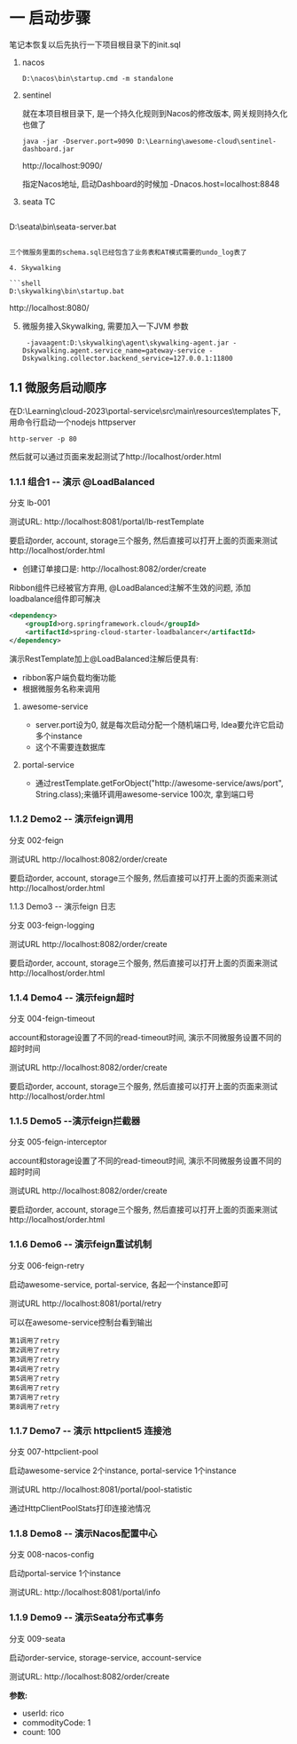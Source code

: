 # 一 启动步骤

笔记本恢复以后先执行一下项目根目录下的init.sql

1. nacos

   ```shell
   D:\nacos\bin\startup.cmd -m standalone
   ```

2. sentinel

   就在本项目根目录下, 是一个持久化规则到Nacos的修改版本, 网关规则持久化也做了

   ```shell
   java -jar -Dserver.port=9090 D:\Learning\awesome-cloud\sentinel-dashboard.jar
   ```

   http://localhost:9090/

   指定Nacos地址, 启动Dashboard的时候加 -Dnacos.host=localhost:8848

3. seata TC

   ```shell
D:\seata\bin\seata-server.bat
   ```
   
   三个微服务里面的schema.sql已经包含了业务表和AT模式需要的undo_log表了

4. Skywalking

   ```shell
D:\skywalking\bin\startup.bat
   ```
   
   http://localhost:8080/

5. 微服务接入Skywalking, 需要加入一下JVM 参数

   ```shell
    -javaagent:D:\skywalking\agent\skywalking-agent.jar -Dskywalking.agent.service_name=gateway-service -Dskywalking.collector.backend_service=127.0.0.1:11800 
   ```

## 1.1 微服务启动顺序

在D:\Learning\cloud-2023\portal-service\src\main\resources\templates下, 用命令行启动一个nodejs httpserver

```
http-server -p 80
```

然后就可以通过页面来发起测试了http://localhost/order.html

### 1.1.1 组合1 -- 演示 @LoadBalanced

分支 lb-001

测试URL: http://localhost:8081/portal/lb-restTemplate

要启动order, account, storage三个服务, 然后直接可以打开上面的页面来测试 http://localhost/order.html

* 创建订单接口是: http://localhost:8082/order/create

Ribbon组件已经被官方弃用, @LoadBalanced注解不生效的问题, 添加loadbalance组件即可解决

```xml
<dependency>
    <groupId>org.springframework.cloud</groupId>
    <artifactId>spring-cloud-starter-loadbalancer</artifactId>
</dependency>
```

演示RestTemplate加上@LoadBalanced注解后便具有:

* ribbon客户端负载均衡功能
* 根据微服务名称来调用

1. awesome-service
   * server.port设为0, 就是每次启动分配一个随机端口号, Idea要允许它启动多个instance
   * 这个不需要连数据库
   
2. portal-service
   * 通过restTemplate.getForObject("http://awesome-service/aws/port", String.class);来循环调用awesome-service 100次, 拿到端口号
   
     

### 1.1.2 Demo2 -- 演示feign调用

分支 002-feign

测试URL http://localhost:8082/order/create

要启动order, account, storage三个服务, 然后直接可以打开上面的页面来测试 http://localhost/order.html



1.1.3 Demo3 -- 演示feign 日志

分支 003-feign-logging

测试URL http://localhost:8082/order/create

要启动order, account, storage三个服务, 然后直接可以打开上面的页面来测试 http://localhost/order.html



### 1.1.4 Demo4 -- 演示feign超时

分支 004-feign-timeout

account和storage设置了不同的read-timeout时间, 演示不同微服务设置不同的超时时间

测试URL http://localhost:8082/order/create

要启动order, account, storage三个服务, 然后直接可以打开上面的页面来测试 http://localhost/order.html



### 1.1.5 Demo5 --演示feign拦截器

分支 005-feign-interceptor

account和storage设置了不同的read-timeout时间, 演示不同微服务设置不同的超时时间

测试URL http://localhost:8082/order/create

要启动order, account, storage三个服务, 然后直接可以打开上面的页面来测试 http://localhost/order.html

### 1.1.6 Demo6 -- 演示feign重试机制

分支 006-feign-retry

启动awesome-service, portal-service, 各起一个instance即可

测试URL http://localhost:8081/portal/retry

可以在awesome-service控制台看到输出

```
第1调用了retry
第2调用了retry
第3调用了retry
第4调用了retry
第5调用了retry
第6调用了retry
第7调用了retry
第8调用了retry
```

### 1.1.7 Demo7 -- 演示 httpclient5 连接池

分支 007-httpclient-pool

启动awesome-service 2个instance, portal-service 1个instance

测试URL http://localhost:8081/portal/pool-statistic

通过HttpClientPoolStats打印连接池情况



### 1.1.8 Demo8 -- 演示Nacos配置中心

分支 008-nacos-config

启动portal-service 1个instance

测试URL: http://localhost:8081/portal/info



### 1.1.9 Demo9 -- 演示Seata分布式事务

分支 009-seata

启动order-service, storage-service, account-service

测试URL: http://localhost:8082/order/create

**参数:**

* userId: rico
* commodityCode: 1
* count: 100
